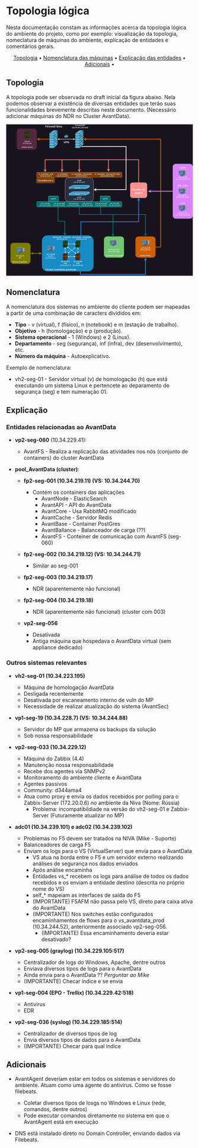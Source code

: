 # Topologia lógica
Nesta documentação constam as informações acerca da topologia lógica do ambiente do projeto, como por exemplo: visualização da topologia, nomeclatura de máquinas do ambiente, explicação de entidades e comentários gerais.

<p align="center">
  <a href="#topologia">Topologia</a> •
  <a href="#nomenclatura">Nomenclatura das máquinas</a> •
  <a href="#explicação">Explicação das entidades</a> •
  <a href="#adicionais">Adicionais</a> •
</p>

## Topologia

A topologia pode ser observada no draft inicial da figura abaixo. Nela podemos observar a existência de diversas entidades que terão suas funcionalidades brevemente descritas neste documento. (Necessário adicionar máquinas do NDR no Cluster AvantData).

![Topologia lógica](images/Topologia_AvantData.png)

## Nomenclatura

A nomenclatura dos sistemas no ambiente do cliente podem ser mapeadas a partir de uma combinação de caracters divididos em:

* **Tipo** - v (virtual), f (físico), n (notebook) e m (estação de trabalho).
* **Objetivo** - h (homologação) e p (produção).
* **Sistema operacional** - 1 (Windows) e 2 (Linux).
* **Departamento** - seg (segurança), inf (infra), dev (desenvolvimento), etc.
* **Número da máquina** - Autoexplicativo.

Exemplo de nomenclatura:
* vh2-seg-01 - Servidor virtual (v) de homologação (h) que está executando um sistema Linux e pertencete ao deparamento de segurança (seg) e tem numeração 01.

## Explicação

### Entidades relacionadas ao AvantData

* **vp2-seg-060** (10.34.229.41):
    * AvantFS - Realiza a replicação das atividades nos nós (conjunto de containers) do cluster AvantData

* **pool_AvantData (cluster)**:

    * **fp2-seg-001 (10.34.219.11) (VS: 10.34.244.70)**
        * Contém os containers das aplicações 
            * AvantNode - ElasticSearch
            * AvantAPI  - API do AvantData
            * AvantCore - Usa RabbitMQ modificado
            * AvantCache - Servidor Redis
            * AvantBase - Container PostGres
            * AvantBallance - Balanceador de carga (??)
            * AvantFS - Conteiner de comunicação com AvantFS (seg-060)

    * **fp2-seg-002 (10.34.219.12) (VS: 10.34.244.71)**
        * Similar ao seg-001

    * **fp2-seg-003 (10.34.219.17)**
        * NDR (aparentemente não funcional)

    * **fp2-seg-004 (10.34.219.18)**
        * NDR (aparentemente não funcional) (cluster com 003)

    * **vp2-seg-056**
        * Desativada
        * Antiga máquina que hospedava o AvantData virtual (sem appliance dedicado)

### Outros sistemas relevantes

* **vh2-seg-01 (10.34.223.195)**
    * Máquina de homologação AvantData
    * Desligada recentemente
    * Desativada por escaneamento interno de vuln do MP
    * Necessidade de realizar atualização do sistema (AvantSec)

* **vp1-seg-19 (10.34.228.7) (VS: 10.34.244.88)**
    * Servidor do MP que armazena os backups da solução
    * Sob nossa responsabilidade

* **vp2-seg-033 (10.34.229.12)**
    * Máquina do Zabbix (4.4)
    * Manutenção nossa responsabilidade
    * Recebe dos agentes via SNMPv2
    * Monitoramento do ambiente cliente e AvantData
    * Agentes passivos
    * Community: d344ama4
    *  Atua como proxy e envia os dados recebidos por polling para o Zabbix-Server (172.20.0.6) no ambiente da Niva (Nome: Rússia)
        * Problema: incompatibildiade na versão do vh2-seg-01 e Zabbix-Server (Futuramente atualizar no MP)

* **adc01 (10.34.239.101) e adc02 (10.34.239.102)**
    * Problemas no F5 devem ser tratados na NIVA (Mike - Suporte)
    * Balanceadores de carga F5
    * Enviam os logs para o VS (VirtualServer) que envia para o AvantData
        * VS atua na borda entre o F5 e um servidor externo realizando análises de segurança nos dados enviados
        * Após análise encaminha 
        * Entidades vs_* recebem os logs para análise de todos os dados recebidos e os enviam a entidade destino (descrita no próprio nome do VS)
        * self_* mapeiam as interfaces de saída do F5
        * (IMPORTANTE) F5AFM não passa pelo VS, direto para caixa ativa do AvantData
        * (IMPORTANTE) Nos switches estão configurados encaminhamentos de flows para o vs_avantdata_prod (10.34.244.52), anteriormente associado vp2-seg-056. 
            * (IMPORTANTE) Essa encaminhamento deveria estar desativado?

* **vp2-seg-005 (graylog) (10.34.229.105:517)**
    * Centralizador de logs do Windows, Apache, dentre outros
    * Enviava diversos tipos de logs para o AvantData
    * Ainda envia para o AvantData ?? *Perguntar ao Mike*
    * (IMPORTANTE) Checar índice e se envia

* **vp1-seg-004 (EPO - Trellix) (10.34.229.42:518)**
    * Antivírus
    * EDR

* **vp2-seg-036 (syslog) (10.34.229.185:514)**
    * Centralizador de diversos tipos de log
    * Envia diversos tipos de dados para o AvantData
    * (IMPORTANTE) Checar para qual índice

## Adicionais

* AvantAgent deveriam estar em todos os sistemas e servidores do ambiente. Atuam como uma agente do antivírus. Como se fosse filebeats.
    * Coletar diversos tipos de losgs no Windows e Linux (rede, comandos, dentre outros)
    * Pode executar comandos diretamente no sistema em que o AvantAgent está em execução

* DNS está instalado direto no Domain Controller, enviando dados via Filebeats.

